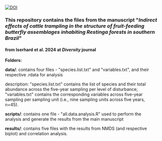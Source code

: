 [![DOI](https://zenodo.org/badge/DOI/10.5281/zenodo.12980854.svg)](https://doi.org/10.5281/zenodo.12980854)

### This repository contains the files from the manuscript "*Indirect effects of cattle trampling in the structure of fruit-feeding butterfly assemblages inhabiting Restinga forests in southern Brazil*"

#### from Iserhard et al. 2024 at *Diversity* journal

**Folders:**

**data/**: contains four files - "species.list.txt" and "variables.txt", and their respective .rdata for analysis

description: "species.list.txt" contains the list of species and their total abundance across the five-year sampling per level of disturbance; "variables.txt" contains the corresponding variables across five-year sampling per sampling unit (i.e., nine sampling units across five years, n=45).

**scripts/**: contains one file - "all.data.analysis.R" used to perform the analysis and generate the results from the main manuscript

**results/**: contains five files with the results from NMDS (and respective biplot) and correlation analysis.
